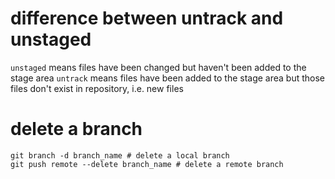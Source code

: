 # difference between untrack and unstaged
`unstaged` means files have been changed but haven't been added to the stage area
`untrack` means files have been added to the stage area but those files don't exist in repository, i.e. new files

# delete a branch
```
git branch -d branch_name # delete a local branch
git push remote --delete branch_name # delete a remote branch
```
